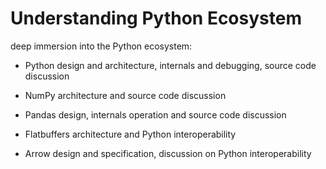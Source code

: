# Understanding Python Ecosystem

deep immersion into the Python ecosystem:

* Python design and architecture, internals and debugging, source code discussion

* NumPy architecture and source code discussion

* Pandas design, internals operation and source code discussion

* Flatbuffers architecture and Python interoperability

* Arrow design and specification, discussion on Python interoperability
